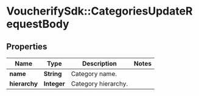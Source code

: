 # VoucherifySdk::CategoriesUpdateRequestBody

## Properties

| Name | Type | Description | Notes |
| ---- | ---- | ----------- | ----- |
| **name** | **String** | Category name. |  |
| **hierarchy** | **Integer** | Category hierarchy. |  |

